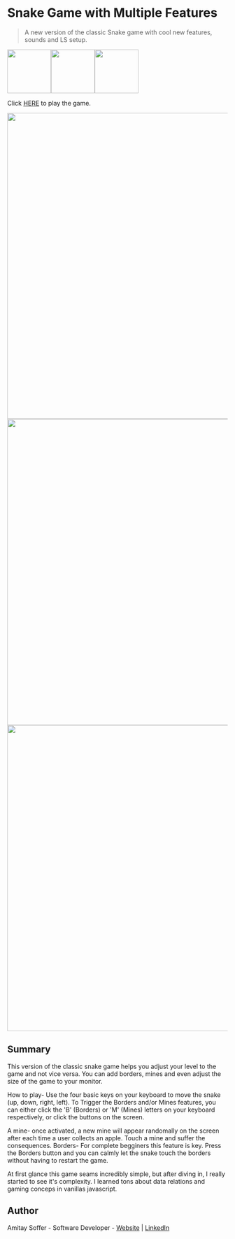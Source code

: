 # Snake Game with Multiple Features

> A new version of the classic Snake game with cool new features, sounds and LS setup.

<img src="https://img.icons8.com/color/480/000000/javascript.png" width="100"/><img src="https://img.icons8.com/color/480/000000/css3.png" width="100"/><img src="https://img.icons8.com/color/480/000000/html-5.png" width="100"/>

Click [HERE](https://amitaysoffer.github.io/snake-game/) to play the game.

<img src="https://user-images.githubusercontent.com/31068256/99194582-2974a080-2778-11eb-89be-d88dab1a8e16.png" width="700" >
<img src="https://user-images.githubusercontent.com/31068256/99194681-d818e100-2778-11eb-8aff-b5cb85a3e203.png" width="700" >
<img src="https://user-images.githubusercontent.com/31068256/99194598-4ad58c80-2778-11eb-9f65-e22ae9bb1c9e.png" width="700" >

## Summary

This version of the classic snake game helps you adjust your level to the game and not vice versa. You can add borders, mines and even adjust the size of the game to your monitor.

How to play-
Use the four basic keys on your keyboard to move the snake (up, down, right, left). To Trigger the Borders and/or Mines features, you can either click the 'B' (Borders) or 'M' (Mines) letters on your keyboard respectively, or click the buttons on the screen.

A mine- once activated, a new mine will appear randomally on the screen after each time a user collects an apple. Touch a mine and suffer the consequences.
Borders- For complete begginers this feature is key. Press the Borders button and you can calmly let the snake touch the borders without having to restart the game.

At first glance this game seams incredibly simple, but after diving in, I really started to see it's complexity. I learned tons about data relations and gaming conceps in vanillas javascript.

## Author

Amitay Soffer - Software Developer - [Website](https://www.esncz.org/sites/default/files/imce/under-construction.jpg) | [LinkedIn](https://www.linkedin.com/in/amitay-soffer-137304151/)
